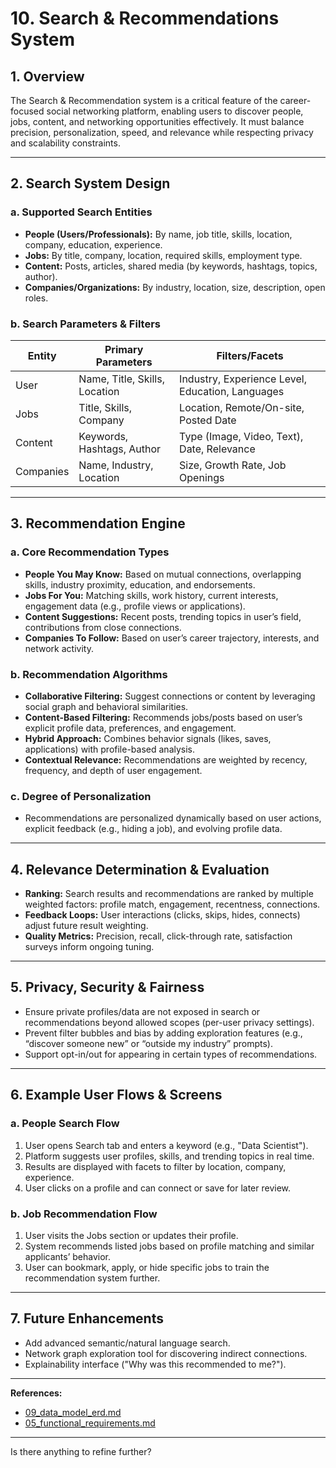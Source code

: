# 10. Search & Recommendations System

## 1. Overview
The Search & Recommendation system is a critical feature of the career-focused social networking platform, enabling users to discover people, jobs, content, and networking opportunities effectively. It must balance precision, personalization, speed, and relevance while respecting privacy and scalability constraints.

---

## 2. Search System Design
### a. Supported Search Entities
- **People (Users/Professionals):** By name, job title, skills, location, company, education, experience.
- **Jobs:** By title, company, location, required skills, employment type.
- **Content:** Posts, articles, shared media (by keywords, hashtags, topics, author).
- **Companies/Organizations:** By industry, location, size, description, open roles.

### b. Search Parameters & Filters
| Entity     | Primary Parameters              | Filters/Facets                                   |
|------------|---------------------------------|--------------------------------------------------|
| User       | Name, Title, Skills, Location   | Industry, Experience Level, Education, Languages |
| Jobs       | Title, Skills, Company          | Location, Remote/On-site, Posted Date            |
| Content    | Keywords, Hashtags, Author      | Type (Image, Video, Text), Date, Relevance       |
| Companies  | Name, Industry, Location        | Size, Growth Rate, Job Openings                  |

---

## 3. Recommendation Engine
### a. Core Recommendation Types
- **People You May Know:** Based on mutual connections, overlapping skills, industry proximity, education, and endorsements.
- **Jobs For You:** Matching skills, work history, current interests, engagement data (e.g., profile views or applications).
- **Content Suggestions:** Recent posts, trending topics in user’s field, contributions from close connections.
- **Companies To Follow:** Based on user’s career trajectory, interests, and network activity.

### b. Recommendation Algorithms
- **Collaborative Filtering:** Suggest connections or content by leveraging social graph and behavioral similarities.
- **Content-Based Filtering:** Recommends jobs/posts based on user’s explicit profile data, preferences, and engagement.
- **Hybrid Approach:** Combines behavior signals (likes, saves, applications) with profile-based analysis.
- **Contextual Relevance:** Recommendations are weighted by recency, frequency, and depth of user engagement.

### c. Degree of Personalization
- Recommendations are personalized dynamically based on user actions, explicit feedback (e.g., hiding a job), and evolving profile data.

---

## 4. Relevance Determination & Evaluation
- **Ranking:** Search results and recommendations are ranked by multiple weighted factors: profile match, engagement, recentness, connections.
- **Feedback Loops:** User interactions (clicks, skips, hides, connects) adjust future result weighting.
- **Quality Metrics:** Precision, recall, click-through rate, satisfaction surveys inform ongoing tuning.

---

## 5. Privacy, Security & Fairness
- Ensure private profiles/data are not exposed in search or recommendations beyond allowed scopes (per-user privacy settings).
- Prevent filter bubbles and bias by adding exploration features (e.g., “discover someone new” or “outside my industry” prompts).
- Support opt-in/out for appearing in certain types of recommendations.

---

## 6. Example User Flows & Screens
### a. People Search Flow
1. User opens Search tab and enters a keyword (e.g., "Data Scientist").
2. Platform suggests user profiles, skills, and trending topics in real time.
3. Results are displayed with facets to filter by location, company, experience.
4. User clicks on a profile and can connect or save for later review.

### b. Job Recommendation Flow
1. User visits the Jobs section or updates their profile.
2. System recommends listed jobs based on profile matching and similar applicants’ behavior.
3. User can bookmark, apply, or hide specific jobs to train the recommendation system further.

---

## 7. Future Enhancements
- Add advanced semantic/natural language search.
- Network graph exploration tool for discovering indirect connections.
- Explainability interface ("Why was this recommended to me?").

---

**References:**
- [09_data_model_erd.md](09_data_model_erd.md)  
- [05_functional_requirements.md](05_functional_requirements.md)  

---
Is there anything to refine further?